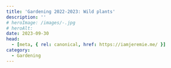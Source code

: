 ```yaml
---
title: 'Gardening 2022-2023: Wild plants'
description: ''
# heroImage: /images/-.jpg
# heroAlt:
date: 2023-09-30
head:
  - [meta, { rel: canonical, href: https://iamjeremie.me/ }]
category:
  - Gardening
---
```


<!-- ![](/images/-.jpg) -->

<!-- more -->
